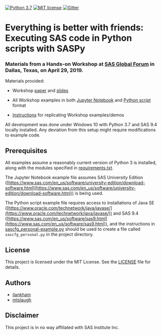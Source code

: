 [![Python 3.7](https://img.shields.io/badge/python-3.7-brightgreen.svg)](#prerequisites)  [![MIT license](https://img.shields.io/badge/License-MIT-blue.svg)](LICENSE)  [![Gitter](https://img.shields.io/gitter/room/saspy-bffs/community.svg?color=777777)](https://gitter.im/saspy-bffs/community)

# Everything is better with friends: Executing SAS code in Python scripts with SASPy

### Materials from a Hands-on Workshop at [SAS Global Forum](https://www.sas.com/en_us/events/sas-global-forum.html) in Dallas, Texas, on April 29, 2019.

Materials provided:

- Workshop [paper](Paper-SGF2019-HOW-Everything_Is_Better_With_Friends.pdf) and [slides](Slides-SGF2019-HOW-Everything_Is_Better_With_Friends.pdf)

- All Workshop examples in both [Jupyter Notebook](examples/Examples-SGF2019-HOW-Everything_Is_Better_With_Friends.ipynb) and [Python script](examples/Examples-SGF2019-HOW-Everything_Is_Better_With_Friends.py) format

- [Instructions](Handout-SGF2019-HOW-Everything_Is_Better_With_Friends.pdf) for replicating Workshop examples/demos

All development was done under Windows 10 with Python 3.7 and SAS 9.4 locally installed. Any deviation from this setup might require modifications to example code.

## Prerequisites

All examples assume a reasonably current version of Python 3 is installed, along with the modules specified in [requirements.txt](requirements.txt).

The Jupyter Notebook example file assumes SAS University Edition ([https://www.sas.com/en_us/software/university-edition/download-software.html](https://www.sas.com/en_us/software/university-edition/download-software.html)) is being used.

The Python script example file requires access to installations of Java SE ([https://www.oracle.com/technetwork/java/javase/](https://www.oracle.com/technetwork/java/javase/)) and SAS 9.4 ([https://www.sas.com/en_us/software/sas9.html](https://www.sas.com/en_us/software/sas9.html)), and the instructions in [sascfg_personal-example.py](sascfg_personal-example.py) should be used to create a file called `sascfg_personal.py` in the project directory.

## License
This project is licensed under the MIT License. See the [LICENSE](LICENSE) file for details.

## Authors
* [ilankham](https://github.com/ilankham)
* [mtslaugh](https://github.com/mtslaugh)

## Disclaimer

This project is in no way affiliated with SAS Institute Inc.
